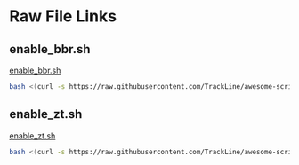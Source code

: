# Raw File Links

## enable_bbr.sh

[enable_bbr.sh](https://raw.githubusercontent.com/TrackLine/awesome-scripts/main/enable_bbr.sh)

```bash
bash <(curl -s https://raw.githubusercontent.com/TrackLine/awesome-scripts/main/enable_bbr.sh)
```

## enable_zt.sh

[enable_zt.sh](https://raw.githubusercontent.com/TrackLine/awesome-scripts/main/enable_zt.sh)

```bash
bash <(curl -s https://raw.githubusercontent.com/TrackLine/awesome-scripts/main/enable_zt.sh)
```

